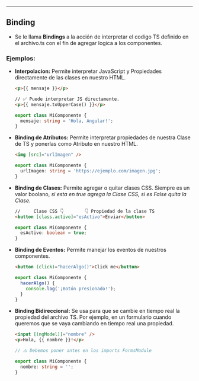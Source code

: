 
---
## Binding
- Se le llama **Bindings** a la acción de interpretar el codigo TS definido en el archivo.ts con el fin de agregar logica a los componentes.

### Ejemplos:

- **Interpolacion:** Permite interpretar JavaScript  y Propiedades directamente de las clases en nuestro HTML.
	```html
	<p>{{ mensaje }}</p>

	// ✅ Puede interpretar JS directamente.
	<p>{{ mensaje.toUpperCase() }}</p>
	```
	
	```typescript
	export class MiComponente {
	  mensaje: string = 'Hola, Angular!';
	}
	```
		

- **Binding de Atributos:** Permite interpretar propiedades de nuestra Clase de TS y ponerlas como Atributo en nuestro HTML.
	```html
	<img [src]="urlImagen" />
	```

	```ts
	export class MiComponente {
	  urlImagen: string = 'https://ejemplo.com/imagen.jpg';
	}
	```

- **Binding de Clases:** Permite agregar o quitar clases CSS. Siempre es un valor boolano, *si esta en true agrega la Clase CSS, si es False quita la Clase*.

	```html
	//     Clase CSS 👇        👇 Propiedad de la clase TS 
	<button [class.activo]="esActivo">Enviar</button>
	```

	```ts
	export class MiComponente {
	  esActivo: boolean = true;
	}
	```

- **Binding de Eventos:** Permite manejar los eventos de nuestros componentes.
	```html
	<button (click)="hacerAlgo()">Click me</button>
	```
	
	```ts
	export class MiComponente {
	  hacerAlgo() {
	    console.log('¡Botón presionado!');
	  }
	}
	```

	
- **Binding Bidireccional:** Se usa para que se cambie en tiempo real la propiedad del archivo TS. Por ejemplo, en un formulario cuando queremos que se vaya cambiando en tiempo real una propiedad.

	```html
	<input [(ngModel)]="nombre" />
	<p>Hola, {{ nombre }}!</p>
	```

	```ts
	// ⚠️ Debemos poner antes en los imports FormsModule

	export class MiComponente {
	  nombre: string = '';
	}
	```


